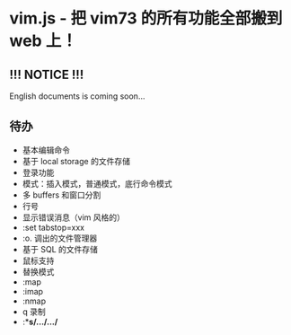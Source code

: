﻿# vim.js - 把 vim73 的所有功能全部搬到 web 上！


## !!! NOTICE !!!

English documents is coming soon...


## 待办

* 基本编辑命令
* 基于 local storage 的文件存储
* 登录功能
* 模式：插入模式，普通模式，底行命令模式
* 多 buffers 和窗口分割
* 行号
* 显示错误消息（vim 风格的）
* :set tabstop=xxx
* :o. 调出的文件管理器
* 基于 SQL 的文件存储
* 鼠标支持
* 替换模式
* :map
* :imap
* :nmap
* q 录制
* :***s/.../.../**
